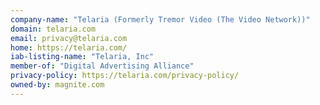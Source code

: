 ```yaml
---
company-name: "Telaria (Formerly Tremor Video (The Video Network))"
domain: telaria.com
email: privacy@telaria.com
home: https://telaria.com/
iab-listing-name: "Telaria, Inc"
member-of: "Digital Advertising Alliance"
privacy-policy: https://telaria.com/privacy-policy/
owned-by: magnite.com
---
```


